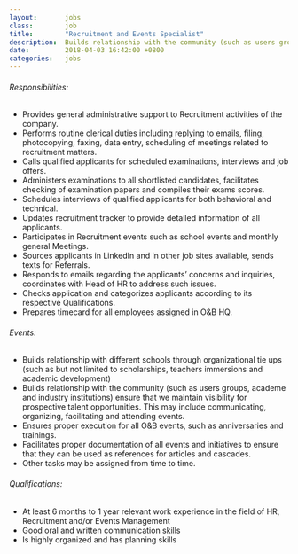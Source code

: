```yaml
---
layout:       jobs
class:        job
title:        "Recruitment and Events Specialist"
description:  Builds relationship with the community (such as users groups, academe and industry institutions) ensure that we maintain visibility for prospective talent opportunities.  This may include communicating, organizing, facilitating and attending events.
date:         2018-04-03 16:42:00 +0800
categories:   jobs
---
```

<!-- Do not leave new lines after each element. Elements after new lines will not be rendered. -->
<h6 class="-dark">Responsibilities:</h6>
<ul>
	<li>Provides general administrative support to Recruitment activities of the company.</li>
	<li>Performs routine clerical duties including replying to emails, filing, photocopying,
    faxing, data entry, scheduling of meetings related to recruitment matters.</li>
	<li>Calls qualified applicants for scheduled examinations, interviews and job offers.</li>
    <li>Administers examinations to all shortlisted candidates, facilitates checking of
    examination papers and compiles their exams scores.</li>
	<li>Schedules interviews of qualified applicants for both behavioral and technical.</li>
	<li>Updates recruitment tracker to provide detailed information of all applicants.</li>
	<li>Participates in Recruitment events such as school events and monthly general
    Meetings.</li>
    <li>Sources applicants in LinkedIn and in other job sites available, sends texts for
    Referrals.</li>
    <li>Responds to emails regarding the applicants’ concerns and inquiries, coordinates with
    Head of HR to address such issues.</li>
    <li>Checks application and categorizes applicants according to its respective Qualifications.</li>
    <li>Prepares timecard for all employees assigned in O&B HQ.</li>
</ul>
<h6 class="-dark">Events:</h6>
<ul>
	<li>Builds relationship with different schools through organizational tie ups (such as but not limited to scholarships, teachers immersions and academic development)</li>
	<li>Builds relationship with the community (such as users groups, academe and industry institutions) ensure that we maintain visibility for prospective talent opportunities.  This may include communicating, organizing, facilitating and attending events.</li>
	<li>Ensures proper execution for all O&B events, such as anniversaries and trainings.</li>
    <li>Facilitates proper documentation of all events and initiatives to ensure that they can be used as references for articles and cascades.</li>
    <li>Other tasks may be assigned from time to time.</li>
</ul>
<h6 class="-dark">Qualifications:</h6>
<ul>
	<li>At least 6 months to 1 year relevant work experience in the field of HR, Recruitment and/or Events Management</li>
	<li>Good oral and written communication skills</li>
	<li>Is highly organized and has planning skills</li>
</ul>


